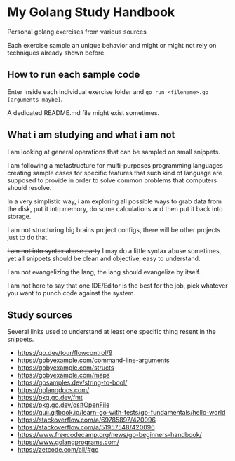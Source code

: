 # My Golang Study Handbook

Personal golang exercises from various sources

Each exercise sample an unique behavior and might or might not rely on
techniques already shown before.

## How to run each sample code

Enter inside each individual exercise folder and
`go run <filename>.go [arguments maybe]`.

A dedicated README.md file might exist sometimes.

## What i am studying and what i am not

I am looking at general operations that can be sampled on small snippets.

I am following a metastructure for multi-purposes programming languages creating
sample cases for specific features that such kind of language are supposed to
provide in order to solve common problems that computers should resolve.

In a very simplistic way, i am exploring all possible ways to grab data from the
disk, put it into memory, do some calculations and then put it back into storage.

I am not structuring big brains project configs, there will be other projects
just to do that.

~~I am not into syntax abuse party~~ I may do a little syntax abuse sometimes,
yet all snippets should be clean and objective, easy to understand.

I am not evangelizing the lang, the lang should evangelize by itself.

I am not here to say that one IDE/Editor is the best for the job, pick whatever
you want to punch code against the system.

## Study sources

Several links used to understand at least one specific thing resent in the
snippets.

- <https://go.dev/tour/flowcontrol/9>
- <https://gobyexample.com/command-line-arguments>
- <https://gobyexample.com/structs>
- <https://gobyexample.com/maps>
- <https://gosamples.dev/string-to-bool/>
- <https://golangdocs.com/>
- <https://pkg.go.dev/fmt>
- <https://pkg.go.dev/os#OpenFile>
- <https://quii.gitbook.io/learn-go-with-tests/go-fundamentals/hello-world>
- <https://stackoverflow.com/a/69785897/420096>
- <https://stackoverflow.com/a/51957548/420096>
- <https://www.freecodecamp.org/news/go-beginners-handbook/>
- <https://www.golangprograms.com/>
- <https://zetcode.com/all/#go>
